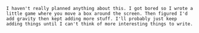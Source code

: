 
	I haven't really planned anything about this. I got bored so I wrote a little game where you move a box around the screen. Then figured I'd add gravity then kept adding more stuff. I'll probably just keep adding things until I can't think of more interesting things to write.
